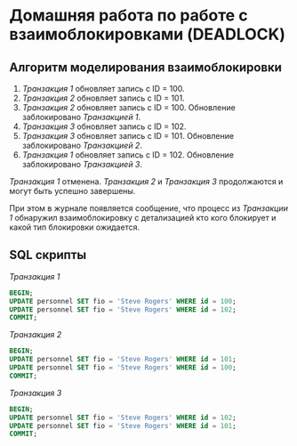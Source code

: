 # Домашняя работа по работе с взаимоблокировками (DEADLOCK)

## Алгоритм моделирования взаимоблокировки
1. _Транзакция 1_ обновляет запись с ID = 100.
2. _Транзакция 2_ обновляет запись с ID = 101.
3. _Транзакция 2_ обновляет запись с ID = 100. Обновление заблокировано _Транзакцией 1_.
4. _Транзакция 3_ обновляет запись с ID = 102.
5. _Транзакция 3_ обновляет запись с ID = 101. Обновление заблокировано _Транзакцией 2_.
6. _Транзакция 1_ обновляет запись с ID = 102. Обновление заблокировано _Транзакцией 3_.

_Транзакция 1_ отменена. _Транзакция 2_ и _Транзакция 3_ продолжаются и могут быть успешно завершены.

При этом в журнале появляется сообщение, что процесс из _Транзакции 1_ обнаружил взаимоблокировку с детализацией кто кого блокирует и какой тип блокировки ожидается.

## SQL скрипты
_Транзакция 1_
```SQL
BEGIN;
UPDATE personnel SET fio = 'Steve Rogers' WHERE id = 100;
UPDATE personnel SET fio = 'Steve Rogers' WHERE id = 102;
COMMIT;
```

_Транзакция 2_
```SQL
BEGIN;
UPDATE personnel SET fio = 'Steve Rogers' WHERE id = 101;
UPDATE personnel SET fio = 'Steve Rogers' WHERE id = 100;
COMMIT;
```

_Транзакция 3_
```SQL
BEGIN;
UPDATE personnel SET fio = 'Steve Rogers' WHERE id = 102;
UPDATE personnel SET fio = 'Steve Rogers' WHERE id = 101;
COMMIT;
```